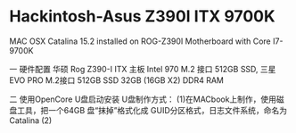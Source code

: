 # Hackintosh-Asus Z390I ITX 9700K
MAC OSX Catalina 15.2 installed on ROG-Z390I Motherboard with Core I7-9700K

一 硬件配置
华硕 Rog Z390-I ITX 主板
Intel 970 M.2 接口 512GB SSD, 三星 EVO PRO M.2接口 512GB SSD
32GB (16GB X2) DDR4 RAM

二 使用OpenCore U盘启动安装
U盘制作方式：
(1)在MACbook上制作，使用磁盘工具，把一个64GB 盘“抹掉”格式化成 GUID分区格式，日志文件系统，命名为 Catalina
(2)
